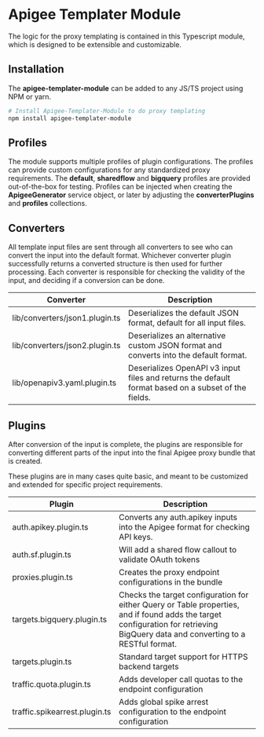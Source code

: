 # Apigee Templater Module

The logic for the proxy templating is contained in this Typescript module, which is designed to be extensible and customizable.  

## Installation

The **apigee-templater-module** can be added to any JS/TS project using NPM or yarn.

```sh
# Install Apigee-Templater-Module to do proxy templating
npm install apigee-templater-module
```

## Profiles

The module supports multiple profiles of plugin configurations. The profiles can provide custom configurations for any standardized proxy requirements.  The **default**, **sharedflow** and **bigquery** profiles are provided out-of-the-box for testing. Profiles can be injected when creating the **ApigeeGenerator** service object, or later by adjusting the **converterPlugins** and **profiles** collections.

## Converters

All template input files are sent through all converters to see who can convert the input into the default format.  Whichever converter plugin successfully returns a converted structure is then used for further processing. Each converter is responsible for checking the validity of the input, and deciding if a conversion can be done.

| Converter | Description |
| --------- | ----------- |
| lib/converters/json1.plugin.ts | Deserializes the default JSON format, default for all input files. |
| lib/converters/json2.plugin.ts | Deserializes an alternative custom JSON format and converts into the default format. |
| lib/openapiv3.yaml.plugin.ts | Deserializes OpenAPI v3 input files and returns the default format based on a subset of the fields.

## Plugins

After conversion of the input is complete, the plugins are responsible for converting different parts of the input into the final Apigee proxy bundle that is created. 

These plugins are in many cases quite basic, and meant to be customized and extended for specific project requirements.

| Plugin | Description |
| - | - |
| auth.apikey.plugin.ts | Converts any auth.apikey inputs into the Apigee format for checking API keys. |
| auth.sf.plugin.ts | Will add a shared flow callout to validate OAuth tokens |
| proxies.plugin.ts | Creates the proxy endpoint configurations in the bundle |
| targets.bigquery.plugin.ts | Checks the target configuration for either Query or Table properties, and if found adds the target configuration for retrieving BigQuery data and converting to a RESTful format. |
| targets.plugin.ts | Standard target support for HTTPS backend targets |
| traffic.quota.plugin.ts | Adds developer call quotas to the endpoint configuration |
| traffic.spikearrest.plugin.ts | Adds global spike arrest configuration to the endpoint configuration |


